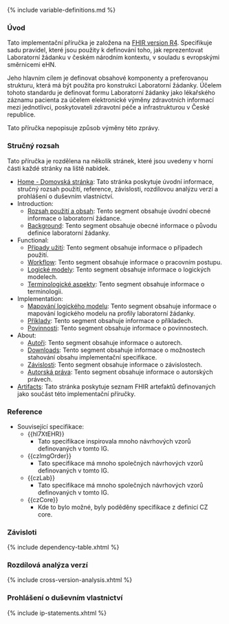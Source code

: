 {% include variable-definitions.md %}

### Úvod

Tato implementační příručka je založena na [FHIR version R4](https://hl7.org/fhir/R4/). Specifikuje sadu pravidel, které jsou použity k definování toho, jak reprezentovat Laboratorní žádanku v českém národním kontextu, v souladu s evropskými směrnicemi eHN.

Jeho hlavním cílem je definovat obsahové komponenty a preferovanou strukturu, která má být použita pro konstrukci Laboratorní žádanky. Účelem tohoto standardu je definovat formu Laboratorní žádanky jako lékařského záznamu pacienta za účelem elektronické výměny zdravotních informací mezi jednotlivci, poskytovateli zdravotní péče a infrastrukturou v České republice.

Tato příručka nepopisuje způsob výměny této zprávy.

### Stručný rozsah

Tato příručka je rozdělena na několik stránek, které jsou uvedeny v horní části každé stránky na liště nabídek.

- [Home - Domovská stránka](index-cs.html): Tato stránka poskytuje úvodní informace, stručný rozsah použití, reference, závislosti, rozdílovou analýzu verzí a prohlášení o duševním vlastnictví.
- Introduction:
  - [Rozsah použití a obsah](scope-and-content-cs.html): Tento segment obsahuje úvodní obecné informace o laboratorní žádance.
  - [Background](background-cs.html): Tento segment obsahuje obecné informace o původu definice laboratorní žádanky. 
- Functional:
  - [Případy užití](use-cases-cs.html): Tento segment obsahuje informace o případech použití. 
  - [Workflow](workflow-cs.html): Tento segment obsahuje informace o pracovním postupu. 
  - [Logické modely](logical-models-cs.html): Tento segment obsahuje informace o logických modelech. 
  - [Terminologické aspekty](terminology-considerations-cs.html): Tento segment obsahuje informace o terminologii. 
- Implementation:
  - [Mapování logického modelu](model-map-cs.html): Tento segment obsahuje informace o mapování logického modelu na profily laboratorní žádanky.
  - [Příklady](examples-cs.html): Tento segment obsahuje informace o příkladech.
  - [Povinnosti](obligations-cs.html): Tento segment obsahuje informace o povinnostech.
- About:
  - [Autoři](authors-cs.html): Tento segment obsahuje informace o autorech.
  - [Downloads](downloads-cs.html): Tento segment obsahuje informace o možnostech stahování obsahu implementační specifikace.
  - [Závislosti](dependencies-cs.html): Tento segment obsahuje informace o závislostech.
  - [Autorská práva](copyright-cs.html): Tento segment obsahuje informace o autorských právech.
- [Artifacts](artifacts.html): Tato stránka poskytuje seznam FHIR artefaktů definovaných jako součást této implementační příručky.

### Reference

* Související specifikace:
  * {{hl7XtEHR}}
    * Tato specifikace inspirovala mnoho návrhových vzorů definovaných v tomto IG.
  * {{czImgOrder}}
    * Tato specifikace má mnoho společných návrhových vzorů definovaných v tomto IG.
  * {{czLab}}
    * Tato specifikace má mnoho společných návrhových vzorů definovaných v tomto IG.
  * {{czCore}}
    * Kde to bylo možné, byly poděděny specifikace z definicí CZ core.

### Závisloti

{% include dependency-table.xhtml %}

### Rozdílová analýza verzí

{% include cross-version-analysis.xhtml %}

### Prohlášení o duševním vlastnictví

{% include ip-statements.xhtml %}

